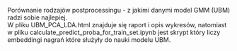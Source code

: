 Porównanie rodzajów postprocessingu - z jakimi danymi model GMM (UBM) radzi sobie najlepiej. <br>
W pliku UBM_PCA_LDA.html znajduje się raport i opis wykresów, natomiast w pliku calculate_predict_proba_for_train_set.ipynb
jest skrypt który liczy embeddingi nagrań które służyły do nauki modelu UBM.

